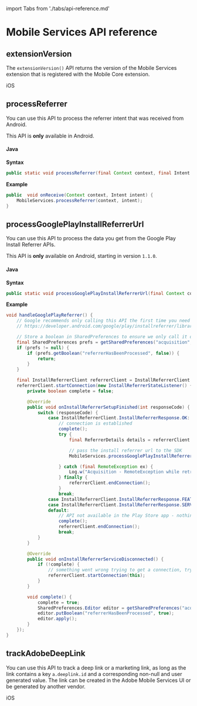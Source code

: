 import Tabs from './tabs/api-reference.md'

# Mobile Services API reference

## extensionVersion

The `extensionVersion()` API returns the version of the Mobile Services extension that is registered with the Mobile Core extension.

<TabsBlock orientation="horizontal" slots="heading, content" repeat="1"/>

iOS

<Tabs query="platform=ios-acp&api=extension-version"/>

## processReferrer

You can use this API to process the referrer intent that was received from Android.

<InlineAlert variant="warning" slots="text"/>

This API is **only** available in Android.

#### Java

**Syntax**

```java
public static void processReferrer(final Context context, final Intent intent)
```

**Example**

```java
public  void onReceive(Context context, Intent intent) {
    MobileServices.processReferrer(context, intent);
}
```

## processGooglePlayInstallReferrerUrl

You can use this API to process the data you get from the Google Play Install Referrer APIs.

<InlineAlert variant="warning" slots="text"/>

This API is **only** available on Android, starting in version `1.1.0`.

#### Java

**Syntax**

```java
public static void processGooglePlayInstallReferrerUrl(final Context context, final Intent intent)
```

**Example**

```java
void handleGooglePlayReferrer() {
    // Google recommends only calling this API the first time you need it:
    // https://developer.android.com/google/play/installreferrer/library#install-referrer

    // Store a boolean in SharedPreferences to ensure we only call it once.
    final SharedPreferences prefs = getSharedPreferences("acquisition", 0);
    if (prefs != null) {
        if (prefs.getBoolean("referrerHasBeenProcessed", false)) {
            return;
        }
    }

    final InstallReferrerClient referrerClient = InstallReferrerClient.newBuilder(getApplicationContext()).build();
    referrerClient.startConnection(new InstallReferrerStateListener() {
        private boolean complete = false;

        @Override
        public void onInstallReferrerSetupFinished(int responseCode) {
            switch (responseCode) {
                case InstallReferrerClient.InstallReferrerResponse.OK:
                    // connection is established
                    complete();
                    try {
                        final ReferrerDetails details = referrerClient.getInstallReferrer();                        

                        // pass the install referrer url to the SDK
                        MobileServices.processGooglePlayInstallReferrerUrl(details.getInstallReferrer());

                    } catch (final RemoteException ex) {
                        Log.w("Acquisition - RemoteException while retrieving referrer information (%s)", ex.getLocalizedMessage() == null ? "unknown" : ex.getLocalizedMessage());
                    } finally {
                        referrerClient.endConnection();
                    }
                    break;
                case InstallReferrerClient.InstallReferrerResponse.FEATURE_NOT_SUPPORTED:
                case InstallReferrerClient.InstallReferrerResponse.SERVICE_UNAVAILABLE:
                default:
                    // API not available in the Play Store app - nothing to do here
                    complete();
                    referrerClient.endConnection();
                    break;
            }
        }

        @Override
        public void onInstallReferrerServiceDisconnected() {
            if (!complete) {
                // something went wrong trying to get a connection, try again
                referrerClient.startConnection(this);
            }
        }

        void complete() {
            complete = true;
            SharedPreferences.Editor editor = getSharedPreferences("acquisition", 0).edit();
            editor.putBoolean("referrerHasBeenProcessed", true);
            editor.apply();
        }
    });
}
```

## trackAdobeDeepLink

You can use this API to track a deep link or a marketing link, as long as the link contains a key `a.deeplink.id` and a corresponding non-null and user generated value. The link can be created in the Adobe Mobile Services UI or be generated by another vendor.

<TabsBlock orientation="horizontal" slots="heading, content" repeat="1"/>

iOS

<Tabs query="platform=ios-acp&api=track-adobe-deep-link"/>